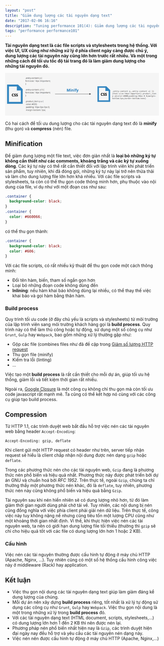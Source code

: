 ```yaml
---
layout: "post"
title: "Giảm dung lượng các tài nguyên dạng text"
date: "2017-02-06 16:16"
description: "Tuning performance 101(4): Giảm dung lượng các tài nguyên dạng text"
tags: "performance performance101"
---
```


**Tài nguyên dạng text là các file scripts và stylesheets trong hệ thống. Với việc UI, UX cũng như những xử lý ở phía client ngày càng được chú ý, dung lượng các tài nguyên này cũng lớn hơn trước rất nhiều. Và một trong những cách để tối ưu tốc độ tải trang đó là làm giảm dung lượng cho những tài nguyên đó.**

![Minification](/assets/images/1486437574828.png)

Có hai cách để tối ưu dung lượng cho các tài nguyên dạng text đó là **minify** (thu gọn) và **compress** (nén) file.

## Minification
Để giảm dung lượng một file text, việc đơn giản nhất là **loại bỏ những ký tự không cần thiết như các comments, khoảng trắng và các ký tự xuống dòng**. Các ký tự này có thể rất cần thiết đối với lập trình viên khi phát triển sản phẩm, tuy nhiên, khi đã đóng gói, những ký tự này lại trở nên thừa thãi và làm cho dung lượng file lớn hơn khá nhiều.
Với các file scripts và stylesheets, ta còn có thể thu gọn code thông minh hơn, phụ thuộc vào nội dung của file, ví dụ như với một đoạn css như sau:

```css
.container {
  background-color: black;
}
.container {
  color: #660066;
}
```

có thể thu gọn thành:

```css
.container {
  background-color: black;
  color: #606;
}
```
Với các file scripts, có rất nhiều kỹ thuật để thu gọn code một cách thông minh:
- Đổi tên hàm, biến, tham số ngắn gọn hơn
- Loại bỏ những đoạn code không dùng đến
- **Inlining**: nếu hàm khai báo không dùng lại nhiều, có thể thay thế việc khai báo và gọi hàm bằng thân hàm.

### Build process
Quy trình tối ưu code (ở đây chủ yếu là scripts và stylesheets) từ môi trường của lập trình viên sang môi trường khách hàng gọi là **build process**. Quy trình này có thể làm thủ công hoặc tự động, sử dụng một số công cụ như `Grunt`, `Gulp` hay `Webpack`, bao gồm những xử lý thường gặp như:

  - Gộp các file (combines files như đã đề cập trong [Giảm số lượng HTTP request](/blog/giảm-số-lượng-http-request/)
  - Thu gọn file (minify)
  - Kiểm tra lỗi (linting)
  - ...

Việc tạo một **build process** là rất cần thiết cho mỗi dự án, giúp tối ưu hệ thống, giảm lỗi và tiết kiệm thời gian rất nhiều.

Ngoài ra, [Google Closure](https://developers.google.com/closure/compiler/) là một công cụ không chỉ thu gọn mà còn tối ưu code javascript rất mạnh mẽ. Ta cũng có thể kết hợp nó cùng với các công cụ giúp tạo build process.

## Compression
Từ HTTP 1.1, các trình duyệt web bắt đầu hỗ trợ việc nén các tài nguyên web bằng header `Accept-Encoding`:

```
Accept-Encoding: gzip, deflate
```

Khi client gửi một HTTP request có header như trên, server tiếp nhận request sẽ hiểu là client chấp nhận nội dung được nén dạng `gzip` hoặc `deflate`.

Trong các phương thức nén cho các tài nguyên web, `Gzip` đang là phương thức nén phổ biến và hiệu quả nhất. Phương thức này được phát triển bởi dự án GNU và chuẩn hoá bởi *RFC 1952*. Trên thực tế, ngoài `Gzip`, chúng ta chỉ thường thấy một phương thức nén khác, đó là `deflate`, tuy nhiên, phương thức nén này cũng không phổ biến và hiệu quả bằng `Gzip`.

Tài nguyên sau khi nén hiển nhiên sẽ có dung lượng nhỏ hơn, từ đó làm giảm thời gian người dùng phải chờ tải về. Tuy nhiên, các nội dung bị nén cũng đồng nghĩa với việc phía client phải giải nén dữ liệu. Trên thực tế, công việc này tuy không nặng nề nhưng cũng tiêu tốn một lượng CPU cũng như một khoảng thời gian nhất định. Vì thế, khi thực hiện việc nén các tài nguyên web, ta nên có giới hạn dung lượng file tối thiểu (thường thì `gzip` sẽ chỉ cho hiệu quả tốt với các file có dung lượng lớn hơn 1 hoặc 2 KB).

### Cấu hình
Việc nén các tài nguyên thường được cấu hình tự động ở máy chủ HTTP (Apache, Nginx, ...). Tuy nhiên cũng có một số hệ thống cấu hình công việc này ở middleware (Rack) hay application.

## Kết luận

- Việc thu gọn nội dung các tài nguyên dạng text giúp làm giảm đáng kể dung lượng của chúng.
- Mỗi dự án nên xây dựng **build process** riêng, tốt nhất là xử lý tự động sử dụng các công cụ như `Grunt`, `Gulp` hay `Webpack`. Việc thu gọn nội dung là một trong những xử lý trong **build process** đó.
- Với các tài nguyên dạng text (HTML document, scripts, stylesheets,...) có dung lượng lớn hơn 1 đến 2 KB thì nên được nén lại.
- Phương pháp nén phổ biến nhất hiện nay là `Gzip`, các trình duyệt hiện đại ngày nay đều hỗ trợ và yêu cầu các tài nguyên nén dạng này.
- Việc nén nên được cấu hình tự động ở máy chủ HTTP (Apache, Nginx,...)

